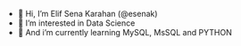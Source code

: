 - 👋 Hi, I’m Elif Sena Karahan (@esenak)
- 👀 I’m interested in Data Science
- 🌱 And i’m currently learning MySQL, MsSQL and PYTHON
